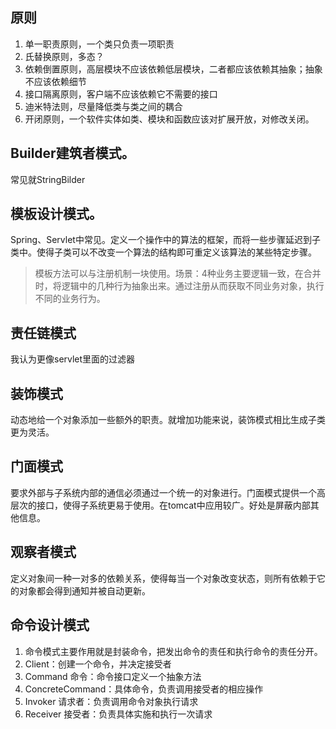 ## 原则
1. 单一职责原则，一个类只负责一项职责
2. 氏替换原则，多态？
3. 依赖倒置原则，高层模块不应该依赖低层模块，二者都应该依赖其抽象；抽象不应该依赖细节
4. 接口隔离原则，客户端不应该依赖它不需要的接口
5. 迪米特法则，尽量降低类与类之间的耦合
6. 开闭原则，一个软件实体如类、模块和函数应该对扩展开放，对修改关闭。

## Builder建筑者模式。
常见就StringBilder


## 模板设计模式。
Spring、Servlet中常见。定义一个操作中的算法的框架，而将一些步骤延迟到子类中。使得子类可以不改变一个算法的结构即可重定义该算法的某些特定步骤。
> 模板方法可以与注册机制一块使用。场景：4种业务主要逻辑一致，在合并时，将逻辑中的几种行为抽象出来。通过注册从而获取不同业务对象，执行不同的业务行为。

## 责任链模式
我认为更像servlet里面的过滤器

## 装饰模式
动态地给一个对象添加一些额外的职责。就增加功能来说，装饰模式相比生成子类更为灵活。

## 门面模式
要求外部与子系统内部的通信必须通过一个统一的对象进行。门面模式提供一个高层次的接口，使得子系统更易于使用。在tomcat中应用较广。好处是屏蔽内部其他信息。

## 观察者模式
定义对象间一种一对多的依赖关系，使得每当一个对象改变状态，则所有依赖于它的对象都会得到通知并被自动更新。

## 命令设计模式
1. 命令模式主要作用就是封装命令，把发出命令的责任和执行命令的责任分开。
2. Client：创建一个命令，并决定接受者
1. Command 命令：命令接口定义一个抽象方法
1. ConcreteCommand：具体命令，负责调用接受者的相应操作
1. Invoker 请求者：负责调用命令对象执行请求
1. Receiver 接受者：负责具体实施和执行一次请求
